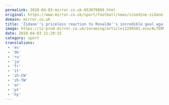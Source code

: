```yaml
---
permalink: 2018-04-03-mirror.co.uk-653079869.html
original: https://www.mirror.co.uk/sport/football/news/zinedine-zidane-priceless-reaction-cristiano-12299374
domain: mirror.co.uk
title: 'Zidane''s priceless reaction to Ronaldo''s incredible goal against Juventus'
image: https://i2-prod.mirror.co.uk/incoming/article12299381.ece/ALTERNATES/s1200/Zidane-reaction-to-Ronaldo-overhead-kick-against-juventus.jpg
date: 2018-04-03 21:29:15
category: sport
translations: 
 - 'es'
 - 'de'
 - 'ru'
 - 'ja'
 - 'fr'
 - 'it'
 - 'zh-CN'
 - 'zh-TW'
 - 'ar'
 - 'pt'
 - 'hy'
---
```


